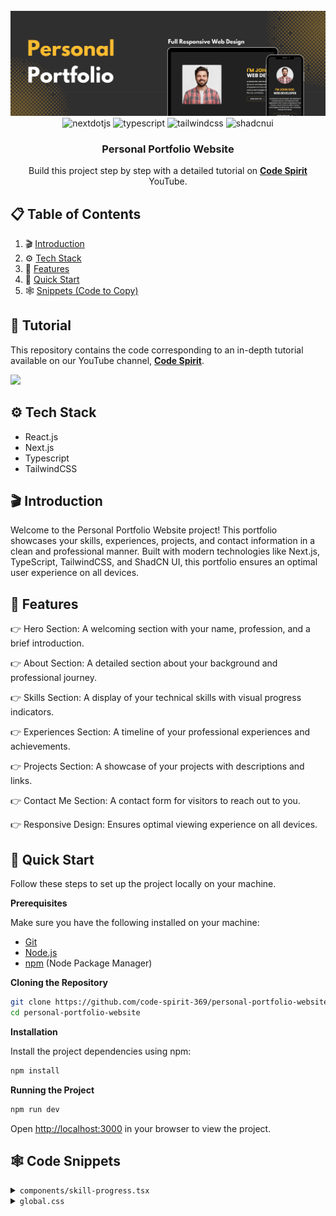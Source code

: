 <div align="center">
  <br />
    <a href="https://youtube.com/playlist?list=PLJT1e2CqMCFDnMjX4U4MC2agPKcCbkbF-&si=hvuWRYAWYqcxH6wF" target="_blank">
      <img src="public/header.png" alt="Project Banner">
    </a>
  <br />

  <div>
    <img src="https://img.shields.io/badge/-Next_JS-black?style=for-the-badge&logoColor=white&logo=nextdotjs&color=000000" alt="nextdotjs" />
    <img src="https://img.shields.io/badge/-TypeScript-black?style=for-the-badge&logoColor=white&logo=typescript&color=3178C6" alt="typescript" />
    <img src="https://img.shields.io/badge/-Tailwind_CSS-black?style=for-the-badge&logoColor=white&logo=tailwindcss&color=06B6D4" alt="tailwindcss" />
    <img src="https://img.shields.io/badge/-ShadCN_UI-black?style=for-the-badge&logoColor=white&logo=shadcnui&color=000000" alt="shadcnui" />
  </div>

  <h3 align="center">Personal Portfolio Website</h3>

<div align="center">
     Build this project step by step with a detailed tutorial on <a href="https://www.youtube.com/@codespirit369/videos" target="_blank"><b>Code Spirit</b></a> YouTube. 
    </div>
</div>

## 📋 <a name="table">Table of Contents</a>

1. 🎬 [Introduction](#introduction)
2. ⚙️ [Tech Stack](#tech-stack)
3. 🔋 [Features](#features)
4. 🚀 [Quick Start](#quick-start)
5. 🕸️ [Snippets (Code to Copy)](#snippets)

## 🚨 Tutorial

This repository contains the code corresponding to an in-depth tutorial available on our YouTube channel, <a href="https://www.youtube.com/@codespirit369/videos" target="_blank"><b>Code Spirit</b></a>.

<a href="https://youtu.be/hs6BtY9ndXA" target="_blank"><img src="https://github.com/sujatagunale/EasyRead/assets/151519281/1736fca5-a031-4854-8c09-bc110e3bc16d" /></a>

## <a name="tech-stack">⚙️ Tech Stack</a>

- React.js
- Next.js
- Typescript
- TailwindCSS

## <a name="introduction">🎬 Introduction</a>

Welcome to the Personal Portfolio Website project! This portfolio showcases your skills, experiences, projects, and contact information in a clean and professional manner. Built with modern technologies like Next.js, TypeScript, TailwindCSS, and ShadCN UI, this portfolio ensures an optimal user experience on all devices.

## <a name="features">🔋 Features</a>

👉 Hero Section: A welcoming section with your name, profession, and a brief introduction.

👉 About Section: A detailed section about your background and professional journey.

👉 Skills Section: A display of your technical skills with visual progress indicators.

👉 Experiences Section: A timeline of your professional experiences and achievements.

👉 Projects Section: A showcase of your projects with descriptions and links.

👉 Contact Me Section: A contact form for visitors to reach out to you.

👉 Responsive Design: Ensures optimal viewing experience on all devices.

## <a name="quick-start">🚀 Quick Start</a>

Follow these steps to set up the project locally on your machine.

**Prerequisites**

Make sure you have the following installed on your machine:

- [Git](https://git-scm.com/)
- [Node.js](https://nodejs.org/en)
- [npm](https://www.npmjs.com/) (Node Package Manager)

**Cloning the Repository**

```bash
git clone https://github.com/code-spirit-369/personal-portfolio-website.git
cd personal-portfolio-website
```

**Installation**

Install the project dependencies using npm:

```bash
npm install
```

**Running the Project**

```bash
npm run dev
```

Open [http://localhost:3000](http://localhost:3000) in your browser to view the project.

## <a name="snippets">🕸️ Code Snippets</a>

<details>
<summary><code>components/skill-progress.tsx</code></summary>

```typescript
"use client";

import {
  Label,
  PolarGrid,
  PolarRadiusAxis,
  RadialBar,
  RadialBarChart,
} from "recharts";
import { ChartContainer } from "@/components/ui/chart";
import { Card, CardContent } from "@/components/ui/card";

type Props = {
  skill: {
    skill: string;
    percentage: number;
  };
};

export function SkillProgress({ skill }: Props) {
  const chartData = [{ percentage: skill.percentage, fill: "#fcbc30" }];

  return (
    <Card className="flex flex-col bg-transparent border-none">
      <CardContent className="flex-1 pb-0">
        <ChartContainer
          config={{}}
          className="mx-auto aspect-square max-h-[250px]"
        >
          <RadialBarChart
            data={chartData}
            startAngle={90}
            endAngle={90 + 3.6 * chartData[0].percentage}
            innerRadius={80}
            outerRadius={110}
          >
            <PolarGrid
              gridType="circle"
              radialLines={false}
              stroke="none"
              className="first:fill-[#4A4A4A] last:fill-[#222222]"
              polarRadius={[86, 74]}
            />
            <RadialBar dataKey="percentage" />
            <PolarRadiusAxis tick={false} tickLine={false} axisLine={false}>
              <Label
                content={({ viewBox }) => {
                  if (viewBox && "cx" in viewBox && "cy" in viewBox) {
                    return (
                      <text
                        x={viewBox.cx}
                        y={viewBox.cy}
                        textAnchor="middle"
                        dominantBaseline="middle"
                      >
                        <tspan
                          x={viewBox.cx}
                          y={viewBox.cy}
                          className="fill-white text-4xl font-semibold"
                        >
                          {chartData[0].percentage.toLocaleString()}%
                        </tspan>
                      </text>
                    );
                  }
                }}
              />
            </PolarRadiusAxis>
          </RadialBarChart>
        </ChartContainer>

        <p className="text-center text-white text-2xl">{skill.skill}</p>
      </CardContent>
    </Card>
  );
}
```

</details>

<details>
<summary><code>global.css</code></summary>

```typescript
@tailwind base;
@tailwind components;
@tailwind utilities;

@layer base {
  :root {
    --background: 0 0% 100%;
    --foreground: 222.2 84% 4.9%;
    --card: 0 0% 100%;
    --card-foreground: 222.2 84% 4.9%;
    --popover: 0 0% 100%;
    --popover-foreground: 222.2 84% 4.9%;
    --primary: 222.2 47.4% 11.2%;
    --primary-foreground: 210 40% 98%;
    --secondary: 210 40% 96.1%;
    --secondary-foreground: 222.2 47.4% 11.2%;
    --muted: 210 40% 96.1%;
    --muted-foreground: 215.4 16.3% 46.9%;
    --accent: 210 40% 96.1%;
    --accent-foreground: 222.2 47.4% 11.2%;
    --destructive: 0 84.2% 60.2%;
    --destructive-foreground: 210 40% 98%;
    --border: 214.3 31.8% 91.4%;
    --input: 214.3 31.8% 91.4%;
    --ring: 222.2 84% 4.9%;
    --radius: 0.5rem;
    --chart-1: 12 76% 61%;
    --chart-2: 173 58% 39%;
    --chart-3: 197 37% 24%;
    --chart-4: 43 74% 66%;
    --chart-5: 27 87% 67%;
  }

  .dark {
    --background: 222.2 84% 4.9%;
    --foreground: 210 40% 98%;
    --card: 222.2 84% 4.9%;
    --card-foreground: 210 40% 98%;
    --popover: 222.2 84% 4.9%;
    --popover-foreground: 210 40% 98%;
    --primary: 210 40% 98%;
    --primary-foreground: 222.2 47.4% 11.2%;
    --secondary: 217.2 32.6% 17.5%;
    --secondary-foreground: 210 40% 98%;
    --muted: 217.2 32.6% 17.5%;
    --muted-foreground: 215 20.2% 65.1%;
    --accent: 217.2 32.6% 17.5%;
    --accent-foreground: 210 40% 98%;
    --destructive: 0 62.8% 30.6%;
    --destructive-foreground: 210 40% 98%;
    --border: 217.2 32.6% 17.5%;
    --input: 217.2 32.6% 17.5%;
    --ring: 212.7 26.8% 83.9%;
    --chart-1: 220 70% 50%;
    --chart-2: 160 60% 45%;
    --chart-3: 30 80% 55%;
    --chart-4: 280 65% 60%;
    --chart-5: 340 75% 55%;
  }
}

@layer base {
  * {
    @apply border-border;
  }
  body {
    @apply bg-background text-foreground;
  }
}

@layer utilities {
  /* Hide scrollbar for Chrome, Safari and Opera */
  .no-scrollbar::-webkit-scrollbar {
    display: none;
  }
  /* Hide scrollbar for IE, Edge and Firefox */
  .no-scrollbar {
    -ms-overflow-style: none; /* IE and Edge */
    scrollbar-width: none; /* Firefox */
  }
}
```

</details>
